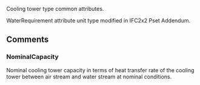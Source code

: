 Cooling tower type common attributes.

<!-- end of short definition -->

WaterRequirement attribute unit type modified in IFC2x2 Pset Addendum.


## Comments

### NominalCapacity

Nominal cooling tower capacity in terms of heat transfer rate of the cooling tower between air stream and water stream at nominal conditions.

